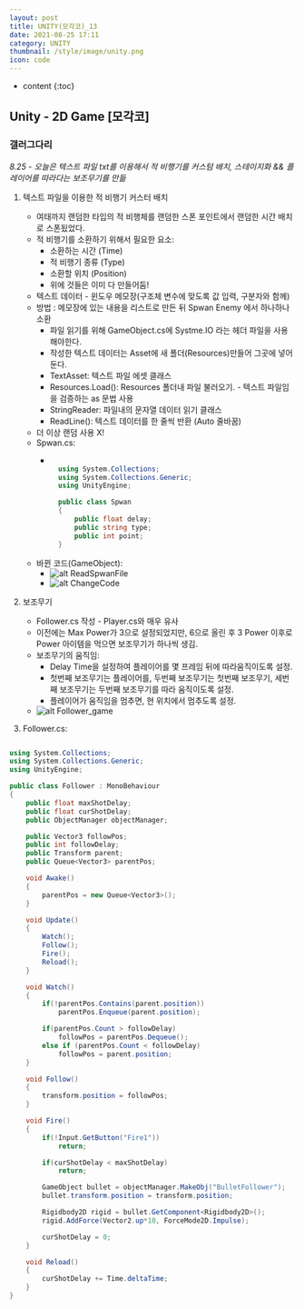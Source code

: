```yaml
---
layout: post
title: UNITY(모각코)_13
date: 2021-08-25 17:11
category: UNITY
thumbnail: /style/image/unity.png
icon: code
---
```


* content
{:toc}

## Unity - 2D Game [모각코]
### 갤러그다리
*8.25 - 오늘은 텍스트 파일 txt를 이용해서 적 비행기를 커스텀 배치, 스테이지화 && 플레이어를 따라다는 보조무기를 만듦*

1. 텍스트 파일을 이용한 적 비행기 커스터 배치
    - 여태까지 랜덤한 타입의 적 비행체를 랜덤한 스폰 포인트에서 랜덤한 시간 배치로 스폰됬었다.
    - 적 비행기를 소환하기 위해서 필요한 요소:
        + 소환하는 시간 (Time)
        + 적 비행기 종류 (Type)
        + 소환할 위치 (Position)
        + 위에 것들은 이미 다 만들어둠!
    - 텍스트 데이터 - 윈도우 메모장(구조체 변수에 맞도록 값 입력, 구분자와 함께)
    - 방법 : 메모장에 있는 내용을 리스트로 만든 뒤 Spwan Enemy 에서 하나하나 소환
        + 파일 읽기를 위해 GameObject.cs에 Systme.IO 라는 헤더 파일을 사용해야한다.
        + 작성한 텍스트 데이터는 Asset에 새 폴더(Resources)만들어 그곳에 넣어둔다.
        + TextAsset: 텍스트 파일 에셋 클래스
        + Resources.Load(): Resources 폴더내 파일 불러오기. - 텍스트 파일임을 검증하는 as 문법 사용
        + StringReader: 파일내의 문자열 데이터 읽기 클래스
        + ReadLine(): 텍스트 데이터를 한 줄씩 반환 (Auto 줄바꿈)
    - 더 이상 랜덤 사용 X!
    - Spwan.cs:
        + ```c#

            using System.Collections;
            using System.Collections.Generic;
            using UnityEngine;

            public class Spwan
            {
                public float delay;
                public string type;
                public int point;
            }

          ```
    - 바뀐 코드(GameObject):
        + ![alt ReadSpwanFile](style/image/ReadSpwanFile.PNG)
        + ![alt ChangeCode](style/image/ChangeCode.PNG)
    
2. 보조무기
    - Follower.cs 작성 - Player.cs와 매우 유사
    - 이전에는 Max Power가 3으로 설정되었지만, 6으로 올린 후 3 Power 이후로 Power 아이템을 먹으면 보조무기가 하나씩 생김.
    - 보조무기의 움직임:
        + Delay Time을 설정하여 플레이어를 몇 프레임 뒤에 따라움직이도록 설정.
        + 첫번째 보조무기는 플레이어를, 두번째 보조무기는 첫번째 보조무기, 세번째 보조무기는 두번째 보조무기를 따라 움직이도록 설정.
        + 플레이어가 움직임을 멈추면, 현 위치에서 멈추도록 설정.
    - ![alt Follower_game](style/image/Follower_game.PNG)

3. Follower.cs:  
```c#

using System.Collections;
using System.Collections.Generic;
using UnityEngine;

public class Follower : MonoBehaviour
{
    public float maxShotDelay;
    public float curShotDelay;
    public ObjectManager objectManager;

    public Vector3 followPos;
    public int followDelay;
    public Transform parent;
    public Queue<Vector3> parentPos;

    void Awake()
    {
        parentPos = new Queue<Vector3>();
    }

    void Update()
    {
        Watch();
        Follow();
        Fire();
        Reload();
    }

    void Watch()
    {   
        if(!parentPos.Contains(parent.position))
            parentPos.Enqueue(parent.position);

        if(parentPos.Count > followDelay)
            followPos = parentPos.Dequeue();
        else if (parentPos.Count < followDelay)
            followPos = parent.position;
    }

    void Follow()
    {
        transform.position = followPos;
    }

    void Fire()
    {
        if(!Input.GetButton("Fire1"))
            return;

        if(curShotDelay < maxShotDelay)
            return;

        GameObject bullet = objectManager.MakeObj("BulletFollower");
        bullet.transform.position = transform.position; 

        Rigidbody2D rigid = bullet.GetComponent<Rigidbody2D>();
        rigid.AddForce(Vector2.up*10, ForceMode2D.Impulse);

        curShotDelay = 0;
    }

    void Reload()
    {
        curShotDelay += Time.deltaTime;
    }
}

```